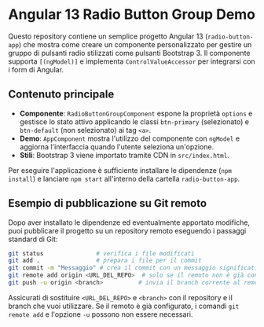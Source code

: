 # Angular 13 Radio Button Group Demo

Questo repository contiene un semplice progetto Angular 13 (`radio-button-app`) che mostra
come creare un componente personalizzato per gestire un gruppo di pulsanti radio
stilizzati come pulsanti Bootstrap 3. Il componente supporta `[(ngModel)]` e implementa
`ControlValueAccessor` per integrarsi con i form di Angular.

## Contenuto principale

- **Componente**: `RadioButtonGroupComponent` espone la proprietà `options` e gestisce
  lo stato attivo applicando le classi `btn-primary` (selezionato) e `btn-default`
  (non selezionato) ai tag `<a>`.
- **Demo**: `AppComponent` mostra l'utilizzo del componente con `ngModel` e aggiorna
  l'interfaccia quando l'utente seleziona un'opzione.
- **Stili**: Bootstrap 3 viene importato tramite CDN in `src/index.html`.

Per eseguire l'applicazione è sufficiente installare le dipendenze (`npm install`) e
lanciare `npm start` all'interno della cartella `radio-button-app`.

## Esempio di pubblicazione su Git remoto

Dopo aver installato le dipendenze ed eventualmente apportato modifiche, puoi pubblicare
il progetto su un repository remoto eseguendo i passaggi standard di Git:

```bash
git status               # verifica i file modificati
git add .                # prepara i file per il commit
git commit -m "Messaggio" # crea il commit con un messaggio significativo
git remote add origin <URL_DEL_REPO>  # solo se il remoto non è già configurato
git push -u origin <branch>          # invia il branch corrente al remoto
```

Assicurati di sostituire `<URL_DEL_REPO>` e `<branch>` con il repository e il branch
che vuoi utilizzare. Se il remoto è già configurato, i comandi `git remote add` e
l'opzione `-u` possono non essere necessari.
